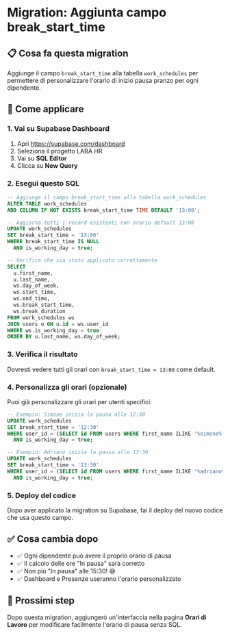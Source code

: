 # Migration: Aggiunta campo break_start_time

## 📋 Cosa fa questa migration

Aggiunge il campo `break_start_time` alla tabella `work_schedules` per permettere di personalizzare l'orario di inizio pausa pranzo per ogni dipendente.

## 🔧 Come applicare

### 1. Vai su Supabase Dashboard

1. Apri https://supabase.com/dashboard
2. Seleziona il progetto LABA HR
3. Vai su **SQL Editor**
4. Clicca su **New Query**

### 2. Esegui questo SQL

```sql
-- Aggiunge il campo break_start_time alla tabella work_schedules
ALTER TABLE work_schedules 
ADD COLUMN IF NOT EXISTS break_start_time TIME DEFAULT '13:00';

-- Aggiorna tutti i record esistenti con orario default 13:00
UPDATE work_schedules
SET break_start_time = '13:00'
WHERE break_start_time IS NULL 
  AND is_working_day = true;

-- Verifica che sia stato applicato correttamente
SELECT 
  u.first_name, 
  u.last_name,
  ws.day_of_week,
  ws.start_time,
  ws.end_time,
  ws.break_start_time,
  ws.break_duration
FROM work_schedules ws
JOIN users u ON u.id = ws.user_id
WHERE ws.is_working_day = true
ORDER BY u.last_name, ws.day_of_week;
```

### 3. Verifica il risultato

Dovresti vedere tutti gli orari con `break_start_time = 13:00` come default.

### 4. Personalizza gli orari (opzionale)

Puoi già personalizzare gli orari per utenti specifici:

```sql
-- Esempio: Simone inizia la pausa alle 12:30
UPDATE work_schedules
SET break_start_time = '12:30'
WHERE user_id = (SELECT id FROM users WHERE first_name ILIKE '%simone%')
  AND is_working_day = true;

-- Esempio: Adriano inizia la pausa alle 13:30
UPDATE work_schedules
SET break_start_time = '13:30'
WHERE user_id = (SELECT id FROM users WHERE first_name ILIKE '%adriano%')
  AND is_working_day = true;
```

### 5. Deploy del codice

Dopo aver applicato la migration su Supabase, fai il deploy del nuovo codice che usa questo campo.

## ✅ Cosa cambia dopo

- ✅ Ogni dipendente può avere il proprio orario di pausa
- ✅ Il calcolo delle ore "In pausa" sarà corretto
- ✅ Non più "In pausa" alle 15:30! 😅
- ✅ Dashboard e Presenze useranno l'orario personalizzato

## 🔮 Prossimi step

Dopo questa migration, aggiungerò un'interfaccia nella pagina **Orari di Lavoro** per modificare facilmente l'orario di pausa senza SQL.

